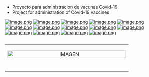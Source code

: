 - Proyecto para administracion de vacunas Covid-19
- Project for administration of Covid-19 vaccines

[![image.png](https://i.postimg.cc/rFSXL5ZL/image.png)](https://postimg.cc/7fYQ3JyB)
[![image.png](https://i.postimg.cc/B6dyrvx6/image.png)](https://postimg.cc/tZN2PpvQ)
[![image.png](https://i.postimg.cc/Ls5bhPD5/image.png)](https://postimg.cc/3yMBcdPQ)
[![image.png](https://i.postimg.cc/SR6ZHfST/image.png)](https://postimg.cc/fSbj9X0m)
[![image.png](https://i.postimg.cc/mksj31YQ/image.png)](https://postimg.cc/xJ6LnCFC)
[![image.png](https://i.postimg.cc/HsT3V5sm/image.png)](https://postimg.cc/HjPbNryv)
[![image.png](https://i.postimg.cc/x14Px4Gj/image.png)](https://postimg.cc/Wd0rtSfx)
[![image.png](https://i.postimg.cc/9FXtWhJF/image.png)](https://postimg.cc/xq7bRBwW)
[![image.png](https://i.postimg.cc/j5rPB0DT/image.png)](https://postimg.cc/gwNx67yt)
[![image.png](https://i.postimg.cc/501QnBrN/image.png)](https://postimg.cc/GB7ppyrZ)
[![image.png](https://i.postimg.cc/wM4tqSj7/image.png)](https://postimg.cc/7J7PXt7k)
[![image.png](https://i.postimg.cc/tCf1LQcc/image.png)](https://postimg.cc/6yr5vStV)
[![image.png](https://i.postimg.cc/g0bx2ymq/image.png)](https://postimg.cc/k2wJjbVB)
[![image.png](https://i.postimg.cc/NMpFDWTp/image.png)](https://postimg.cc/XGBn71sC)

<table align="left">
  <tr border="none">
    <td width="25%" align="center">
      <p align="center">
        <a href="https://github.com/juanma877/Equipo29" title="Ir a la fuente">
          <img align="center" width=100% src="https://i.postimg.cc/rFSXL5ZL/image.png" alt="IMAGEN" />
         </a>
      </p>
    </td>
  </tr>
 <tr border="none">
    <td width="25%" align="center">
      <p align="center">
